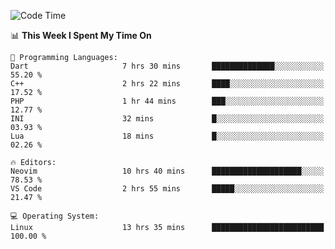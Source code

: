 <!-- [![Top Langs](https://github-readme-stats.vercel.app/api/top-langs/?username=gagahsyuja&theme=dracula&hide_border=true&border_radius=7)](https://github.com/anuraghazra/github-readme-stats) -->

<!--START_SECTION:waka-->
![Code Time](http://img.shields.io/badge/Code%20Time-681%20hrs%203%20mins-blue)

📊 **This Week I Spent My Time On** 

```text
💬 Programming Languages: 
Dart                     7 hrs 30 mins       ██████████████░░░░░░░░░░░   55.20 % 
C++                      2 hrs 22 mins       ████░░░░░░░░░░░░░░░░░░░░░   17.52 % 
PHP                      1 hr 44 mins        ███░░░░░░░░░░░░░░░░░░░░░░   12.77 % 
INI                      32 mins             █░░░░░░░░░░░░░░░░░░░░░░░░   03.93 % 
Lua                      18 mins             █░░░░░░░░░░░░░░░░░░░░░░░░   02.26 % 

🔥 Editors: 
Neovim                   10 hrs 40 mins      ████████████████████░░░░░   78.53 % 
VS Code                  2 hrs 55 mins       █████░░░░░░░░░░░░░░░░░░░░   21.47 % 

💻 Operating System: 
Linux                    13 hrs 35 mins      █████████████████████████   100.00 % 
```


<!--END_SECTION:waka-->
